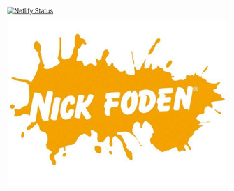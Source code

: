 [![Netlify Status](https://api.netlify.com/api/v1/badges/b75a4fea-a6a3-4f0e-b4e2-45f1cba41938/deploy-status)](https://app.netlify.com/sites/nick-foden-blog/deploys)

![Nick Foden](src/content/img/nickfoden.jpg)

